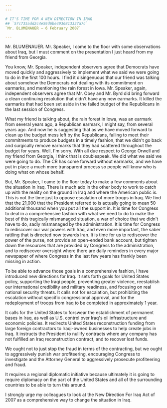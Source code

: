```yaml
---
---

# IT'S TIME FOR A NEW DIRECTION IN IRAQ
## `57c735add2c4e59d6be4936813337a7c`
`Mr. BLUMENAUER — 6 February 2007`

---
```



Mr. BLUMENAUER. Mr. Speaker, I come to the floor with some 
observations about Iraq, but I must comment on the presentation I just 
heard from my friend from Georgia.

You know, Mr. Speaker, independent observers agree that Democrats 
have moved quickly and aggressively to implement what we said we were 
going to do in the first 100 hours. I find it disingenuous that our 
friend was talking about somehow the Democrats not dealing with its 
commitment on earmarks, and mentioning the rain forest in Iowa. Mr. 
Speaker, again, independent observers agree that Mr. Obey and Mr. Byrd 
did bring forward a clean continuing resolution that didn't have any 
new earmarks. It killed the earmarks that had been set aside in the 
failed budget of the Republicans in the last session of Congress.

What my friend is talking about, the rain forest in Iowa, was an 
earmark from several years ago, a Republican earmark, I might say, from 
several years ago. And now he is suggesting that as we have moved 
forward to clean up the budget mess left by the Republicans, failing to 
meet their commitments to produce budgets in a timely fashion, that we 
didn't go back and surgically remove earmarks that they had scattered 
throughout the budget for years. Well, I'm sorry. With all due respect 
to George Orwell and my friend from Georgia, I think that is 
doublespeak. We did what we said we were going to do. The CR has come 
forward without earmarks, and we have put in place a much more 
transparent process so people will know who is doing what on whose 
behalf.

But, Mr. Speaker, I came to the floor today to make a few comments 
about the situation in Iraq. There is much ado in the other body to 
work to catch up with the reality on the ground in Iraq and where the 
American public is. This is not the time just to oppose escalation of 
more troops in Iraq. We find that the 21,000 that the President 
referred to is actually going to mean 50 additional thousand when you 
put all the support in. It is time for Congress to deal in a 
comprehensive fashion with what we need to do to make the best of this 
tragically mismanaged situation, a war of choice that we didn't have to 
do, sadly mismanaged by the administration. It is time for Congress to 
rediscover our war powers with Iraq, and even more important, the saber 
rattling that is directed now towards Iran. It is time for us to 
rediscover the power of the purse, not provide an open-ended bank 
account, but tighten down the resources that are provided by Congress 
to the administration, and to rediscover oversight where there are 
daily reminders in every major newspaper of where Congress in the last 
few years has frankly been missing in action.

To be able to advance those goals in a comprehensive fashion, I have 
introduced new directions for Iraq. It sets forth goals for United 
States policy, supporting the Iraqi people, preventing greater 
violence, reestablish our international credibility and military 
readiness, and focusing on real national security threats. It calls not 
for escalation, but prohibiting the escalation without specific 
congressional approval, and for the redeployment of troops from Iraq to 
be completed in approximately 1 year.

It calls for the United States to forswear the establishment of 
permanent bases in Iraq, as well as U.S. control over Iraq's oil 
infrastructure and economic policies. It redirects United States 
reconstruction funding from large foreign contractors to Iraqi-owned 
businesses to help create jobs in Iraq. It instructs the President to 
nullify contracts where any company has not fulfilled an Iraq 
reconstruction contract, and to recover lost funds.

We ought not to just stop the fraud in terms of the contracting, but 
we ought to aggressively punish war profiteering, encouraging Congress 
to investigate and the Attorney General to aggressively prosecute 
profiteering and fraud.

It requires a regional diplomatic initiative because ultimately it is 
going to require diplomacy on the part of the United States and all of 
the surrounding countries to be able to turn this around.

I strongly urge my colleagues to look at the New Direction For Iraq 
Act of 2007 as a comprehensive way to change the situation in Iraq.
